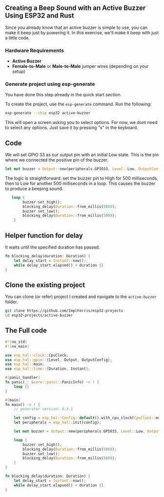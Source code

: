 ## Creating a Beep Sound with an Active Buzzer Using ESP32 and Rust

Since you already know that an active buzzer is simple to use, you can make it beep just by powering it. In this exercise, we'll make it beep with just a little code.


### Hardware Requirements
- **Active Buzzer**
- **Female-to-Male** or **Male-to-Male** jumper wires (depending on your setup)

### Generate project using esp-generate

You have done this step already in the quick start section. 

To create the project, use the `esp-generate` command. Run the following:

```sh
esp-generate --chip esp32 active-buzzer
```

This will open a screen asking you to select options. For now, we dont need to select any options. Just save it by pressing "s" in the keyboard.

## Code

We will set GPIO 33 as our output pin with an initial Low state. This is the pin where we connected the positive pin of the buzzer.

```rust
let mut buzzer = Output::new(peripherals.GPIO33, Level::Low, OutputConfig::default());
```

The logic is straightforward: set the buzzer pin to High for 500 milliseconds, then to Low for another 500 milliseconds in a loop. This causes the buzzer to produce a beeping sound.

```rust
   loop {
        buzzer.set_high();
        blocking_delay(Duration::from_millis(500));
        buzzer.set_low();
        blocking_delay(Duration::from_millis(500));
    }
```

## Helper function for delay
It waits until the specified duration has passed.

```rust
fn blocking_delay(duration: Duration) {
    let delay_start = Instant::now();
    while delay_start.elapsed() < duration {}
}
```

## Clone the existing project
You can clone (or refer) project I created and navigate to the `active-buzzer` folder.

```sh
git clone https://github.com/ImplFerris/esp32-projects
cd esp32-projects/active-buzzer
```


## The Full code 
```rust
#![no_std]
#![no_main]

use esp_hal::clock::CpuClock;
use esp_hal::gpio::{Level, Output, OutputConfig};
use esp_hal::main;
use esp_hal::time::{Duration, Instant};

#[panic_handler]
fn panic(_: &core::panic::PanicInfo) -> ! {
    loop {}
}

#[main]
fn main() -> ! {
    // generator version: 0.3.1

    let config = esp_hal::Config::default().with_cpu_clock(CpuClock::max());
    let peripherals = esp_hal::init(config);

    let mut buzzer = Output::new(peripherals.GPIO33, Level::Low, OutputConfig::default());

    loop {
        buzzer.set_high();
        blocking_delay(Duration::from_millis(500));
        buzzer.set_low();
        blocking_delay(Duration::from_millis(500));
    }
}

fn blocking_delay(duration: Duration) {
    let delay_start = Instant::now();
    while delay_start.elapsed() < duration {}
}
```
